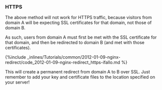 <!-- post: -->


### HTTPS
The above method will not work for HTTPS traffic, because visitors from domain A will be expecting SSL certificates for that domain, not those of domain B.

As such, users from domain A must first be met with the SSL certificate for that domain, and then be redirected to domain B (and met with those certificates).



{%include _inlines/Tutorials/common/2012-01-09-nginx-redirect/code_2012-01-09-nginx-redirect_https-ifallo.md %}




This will create a permanent redirect from domain A to B over SSL. Just remember to add your key and certificate files to the location specified on your server!
